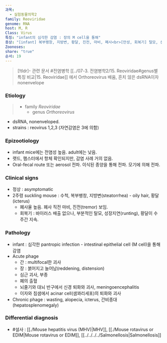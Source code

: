 ```yaml
---
과목:
  - 실험동물의학2
family: Reoviridae
genome: RNA
host: M, R
Class: Virus
특징: "infant의 심각한 감염 : 장의 M cell을 통해"
증상: "[infant] 복부팽창, 지방변, 황달, 진전, 마비, 폐사<br>[만성, 회복기] 탈모, 성장지연, 황달<br>[급성] 간 괴사, 심근 괴사, 폐출혈, 신경퇴화, 이자와 침샘 세포 퇴화 등"
Zoonoses: 
share: "true"
순서: 19
---
```

>[!tldr]- 관련 문서
>#전염병학 [[../07-3. 전염병학2/15. Reoviridae#genus별 특징 비교|15. Reoviridae]] 에서 Orthoreovirus 배움, 흔치 않은 dsRNA이자 nonenvelope
### Etiology
>- family *Reoviridae*
>	- genus *Orthoreovirus*

- dsRNA, nonenveloped.
- strains : reovirus 1,2,3 (자연감염은 3에 의함)

### Epizootiology
- infant mice에는 전염성 높음. adult에는 낮음.
- 랫드, 햄스터에서 항체 확인되지만, 감염 사례 거의 없음.
- Oral-fecal route 또는 aerosol 전파. 이식된 종양을 통해 전파. 모기에 의해 전파.
### Clinical signs
- 정상 : asymptomatic
- 2주령 suckling mouse : 수척, 복부팽창, 지방변(steatorrhea) - oily hair, 황달(icterus)
	- 폐사율 높음. 폐사 직전 마비, 진전(tremor) 보임.
	- 회복기 : 바이러스 배출 없으나, 부분적인 탈모, 성장지연(runting), 황달이 수 주간 지속.
### Pathology
- infant : 심각한 pantropic infection - intestinal epithelial cell (M cell)을 통해 감염
- Acute phage
	- 간 : multifocal한 괴사
	- 장 : 붉어지고 늘어남(reddening, distension)
	- 심근 괴사, 부종
	- 폐의 출혈
	- 뇌줄기와 대뇌 반구에서 신경 퇴화와 괴사, meningoencephalitis
	- 이자와 침샘에서 acinar cell(샘꽈리세포)의 퇴화와 괴사
- Chronic phage : wasting, alopecia, icterus, 간비종대(hepatosplenomegaly)

### Differential diagnosis
- #설사 : [[./Mouse hepatitis virus (MHV)|MHV]], [[./Mouse rotavirus or EDIM|Mouse rotavirus or EDIM]], [[../../../../Salmonellosis|Salmonellosis]]


